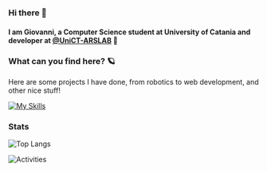 ### Hi there 👋

#### I am Giovanni, a Computer Science student at University of Catania and developer at [@UniCT-ARSLAB](https://github.com/UniCT-ARSLab) 🤖

### What can you find here? 🪐
Here are some projects I have done, from robotics to web development, and other nice stuff!

[![My Skills](https://skillicons.dev/icons?i=c,cpp,java,python,html,css,js,nodejs,express,mongodb,postman,godot,processing,git,raspberrypi,arduino,linux,vscode&perline=9)](https://skillicons.dev)

### Stats

![Top Langs](https://github-readme-stats.vercel.app/api/top-langs/?username=Giovannicampo&theme=darcula&layout=donut)

![Activities](https://github-profile-summary-cards.vercel.app/api/cards/profile-details?username=Giovannicampo&theme=darcula)

